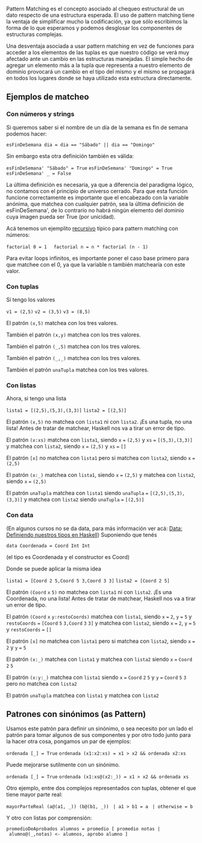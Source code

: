 Pattern Matching es el concepto asociado al chequeo estructural de un dato respecto de una estructura esperada. El uso de pattern matching tiene la ventaja de simplificar mucho la codificación, ya que sólo escribimos la forma de lo que esperamos y podemos desglosar los componentes de estructuras complejas.

Una desventaja asociada a usar pattern matching en vez de funciones para acceder a los elementos de las tuplas es que nuestro código se verá muy afectado ante un cambio en las estructuras manejadas. El simple hecho de agregar un elemento más a la tupla que representa a nuestro elemento de dominio provocará un cambio en el tipo del mismo y el mismo se propagará en todos los lugares donde se haya utilizado esta estructura directamente.

Ejemplos de matcheo
-------------------

### Con números y strings

Si queremos saber si el nombre de un día de la semana es fin de semana podemos hacer:

`esFinDeSemana dia = dia == "Sábado" || dia == "Domingo"`

Sin embargo esta otra definición también es válida:

`esFinDeSemana' "Sábado" = True`
`esFinDeSemana' "Domingo" = True`
`esFinDeSemana' _ = False`

La última definición es necesaria, ya que a diferencia del paradigma lógico, no contamos con el principio de universo cerrado. Para que esta función funcione correctamente es importante que el encabezado con la variable anónima, que matchea con cualquier patrón, sea la última definición de esFinDeSemana', de lo contrario no habrá ningún elemento del dominio cuya imagen pueda ser True (por unicidad).

Acá tenemos un ejemplito [recursivo](recursividad-en-haskell.html) típico para pattern matching con números:

`factorial 0 = 1  `
`factorial n = n * factorial (n - 1)  `

Para evitar loops infinitos, es importante poner el caso base primero para que matchee con el 0, ya que la variable n también matchearía con este valor.

### Con tuplas

Si tengo los valores

`v1 = (2,5)`
`v2 = (3,5)`
`v3 = (8,5)`

El patrón `(x,5)` matchea con los tres valores.

También el patrón `(x,y)` matchea con los tres valores.

También el patrón `(_,5)` matchea con los tres valores.

También el patrón `(_,_)` matchea con los tres valores.

También el patrón `unaTupla` matchea con los tres valores.

### Con listas

Ahora, si tengo una lista

`lista1 = [(2,5),(5,3),(3,3)]`
`lista2 = [(2,5)]`

El patrón `(x,5)` no matchea con `lista1` ni con `lista2`. ¡Es una tupla, no una lista! Antes de tratar de matchear, Haskell nos va a tirar un error de tipo.

El patrón `(x:xs)` matchea con `lista1`, siendo `x` `=` `(2,5)` y `xs` `=` `[(5,3),(3,3)]` y matchea con `lista2`, siendo `x` `=` `(2,5)` y `xs` `=` `[]`

El patrón `[x]` no matchea con `lista1` pero si matchea con `lista2`, siendo `x` `=` `(2,5)`

El patrón `(x:_)` matchea con `lista1`, siendo `x` `=` `(2,5)` y matchea con `lista2`, siendo `x` `=` `(2,5)`

El patrón `unaTupla` matchea con `lista1` siendo `unaTupla` `=` `[(2,5),(5,3),(3,3)]` y matchea con `lista2` siendo `unaTupla` `=` `[(2,5)]`

### Con data

(En algunos cursos no se da data, para más información ver acá: [Data: Definiendo nuestros tipos en Haskell](data--definiendo-nuestros-tipos-en-haskell.html)) Suponiendo que tenés

`data Coordenada = Coord Int Int`

(el tipo es Coordenada y el constructor es Coord)

Donde se puede aplicar la misma idea

`lista1 = [Coord 2 5,Coord 5 3,Coord 3 3]`
`lista2 = [Coord 2 5]`

El patrón `(Coord` `x` `5)` no matchea con `lista1` ni con `lista2`. ¡Es una Coordenada, no una lista! Antes de tratar de matchear, Haskell nos va a tirar un error de tipo.

El patrón `(Coord` `x` `y:restoCoords)` matchea con `lista1`, siendo `x` `=` `2`, `y` `=` `5` y `restoCoords` `=` `[Coord` `5` `3,Coord` `3` `3]` y matchea con `lista2`, siendo `x` `=` `2`, `y` `=` `5` y `restoCoords` `=` `[]`

El patrón `[x]` no matchea con `lista1` pero si matchea con `lista2`, siendo `x` `=` `2` y `y` `=` `5`

El patrón `(x:_)` matchea con `lista1` y matchea con `lista2` siendo `x` `=` `Coord` `2` `5`

El patrón `(x:y:_)` matchea con `lista1` siendo `x` `=` `Coord` `2` `5` y `y` `=` `Coord` `5` `3` pero no matchea con `lista2`

El patrón `unaTupla` matchea con `lista1` y matchea con `lista2`

Patrones con sinónimos (**as** Pattern)
---------------------------------------

Usamos este patrón para definir un sinónimo, o sea necesito por un lado el patrón para tomar algunos de sus componentes y por otro todo junto para la hacer otra cosa, pongamos un par de ejemplos:

`ordenada [_] = True`
`ordenada (x1:x2:xs) = x1 > x2 && ordenada x2:xs`

Puede mejorarse sutilmente con un sinónimo.

`ordenada [_] = True`
`ordenada (x1:xs@(x2:_)) = x1 > x2 && ordenada xs`

Otro ejemplo, entre dos complejos representados con tuplas, obtener el que tiene mayor parte real:

`mayorParteReal (a@(a1, _)) (b@(b1, _))`
` | a1 > b1 = a`
` | otherwise = b`

Y otro con listas por comprensión:

`promedioDeAprobados alumnos = promedio [ promedio notas | alumno@(_,notas) <- alumnos, aprobo alumno ]`
